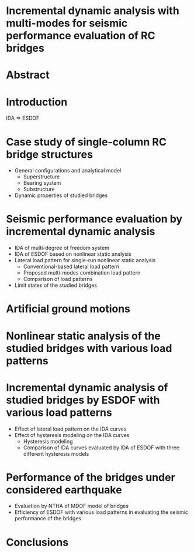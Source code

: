 # Incremental dynamic analysis with multi-modes for seismic performance evaluation of RC bridges

# Abstract

# Introduction
IDA => ESDOF

# Case study of single-column RC bridge structures
- General configurations and analytical model
    - Superstructure
    - Bearing system
    - Substructure
- Dynamic properties of studied bridges

# Seismic performance evaluation by incremental dynamic analysis
- IDA of multi-degree of freedom system
- IDA of ESDOF based on nonlinear static analysis
- Lateral load pattern for single-run nonlinear static analysis
    - Conventional-based lateral load pattern
    - Proposed multi-modes combination load pattern
    - Comparison of load patterns
- Limit states of the studied bridges

# Artificial ground motions

# Nonlinear static analysis of the studied bridges with various load patterns

# Incremental dynamic analysis of studied bridges by ESDOF with various load patterns
- Effect of lateral load pattern on the IDA curves
- Effect of hysteresis modeling on the IDA curves
    - Hysteresis modeling
    - Comparison of IDA curves evaluated by IDA of ESDOF with three different hysteresis models

# Performance of the bridges under considered earthquake
- Evaluation by NTHA of MDOF model of bridges
- Efficiency of ESDOF with various load patterns in evaluating the seismic performance of the bridges

# Conclusions

